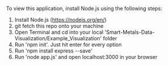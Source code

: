 To view this application, install Node.js using the following steps:

1. Install Node.js (https://nodejs.org/en/)
2. git fetch this repo onto your machine
3. Open Terminal and cd into your local 'Smart-Metals-Data-Visualization/Example_Visualization' folder
4. Run 'npm init'. Just hit enter for every option
5. Run 'npm install express --save'
6. Run 'node app.js' and open localhost:3000 in your browser